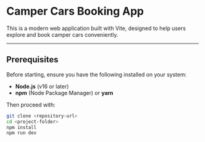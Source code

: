 # Camper Cars Booking App

This is a modern web application built with Vite, designed to help users explore
and book camper cars conveniently.

---

## Prerequisites

Before starting, ensure you have the following installed on your system:

- **Node.js** (v16 or later)
- **npm** (Node Package Manager) or **yarn**

Then proceed with:

```bash
git clone <repository-url>
cd <project-folder>
npm install
npm run dev
```
